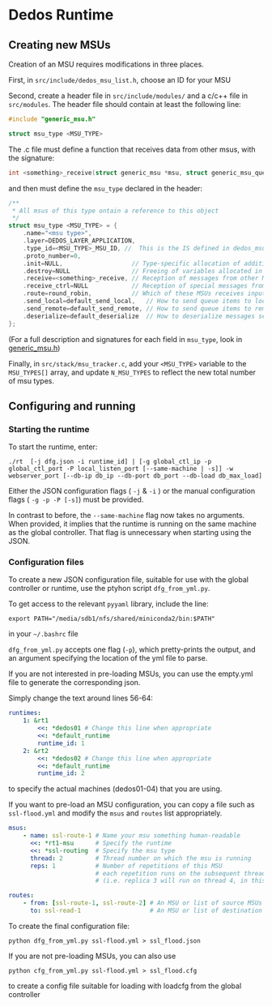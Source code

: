 # Dedos Runtime

## Creating new MSUs

Creation of an MSU requires modifications in three places.

First, in `src/include/dedos_msu_list.h`, choose an ID for your MSU

Second, create a header file in `src/include/modules/` and a c/c++ file in `src/modules`. The header file should contain at least the following line:

```c
#include "generic_msu.h"

struct msu_type <MSU_TYPE>
```

The .c file must define a function that receives data from other msus, with the signature:
```c
int <something>_receive(struct generic_msu *msu, struct generic_msu_queue_item *queue_item);
```

and then must define the `msu_type` declared in the header:

```c
/**
 * All msus of this type ontain a reference to this object
 */
struct msu_type <MSU_TYPE> = {
    .name="<msu type>",
    .layer=DEDOS_LAYER_APPLICATION,
    .type_id=<MSU_TYPE>_MSU_ID, //  This is the IS defined in dedos_msu_list.h
    .proto_number=0,
    .init=NULL,                   // Type-specific allocation of additional variables
    .destroy=NULL                 // Freeing of variables allocated in init
    .receive=<something>_receive, // Reception of messages from other MSUs
    .receive_ctrl=NULL            // Reception of special messages from global controller
    .route=round_robin,           // Which of these MSUs receives input from sending MSUs
    .send_local=default_send_local,   // How to send queue items to local MSUs
    .send_remote=default_send_remote, // How to send queue items to remote MSUs
    .deserialize=default_deserialize  // How to deserialize messages sent from remote MSUs
};
```

(For a full description and signatures for each field in `msu_type`, look in 
[generic\_msu.h](http://dedos.gitlab.io/Dedos/runtime/generic__msu_8h.html))

Finally, in `src/stack/msu_tracker.c`, add your `<MSU_TYPE>` variable to the `MSU_TYPES[]` array, 
and update `N_MSU_TYPES` to reflect the new total number of msu types.

## Configuring and running

### Starting the runtime

To start the runtime, enter:

`./rt  [-j dfg.json -i runtime_id] | [-g global_ctl_ip -p global_ctl_port -P local_listen_port [--same-machine | -s]] -w webserver_port [--db-ip db_ip --db-port db_port --db-load db_max_load]`

Either the JSON configuration flags ( `-j` & `-i` ) or the manual configuration flags ( `-g -p -P [-s]`) must be provided.

In contrast to before, the `--same-machine` flag now takes no arguments. When provided, it implies that the runtime is running on the same machine as the global controller. That flag is unnecessary when starting using the JSON. 

### Configuration files

To create a new JSON configuration file, suitable for use with the global controller or runtime, use the ptyhon script `dfg_from_yml.py`.

To get access to the relevant `pyyaml` library, include the line:
```
export PATH="/media/sdb1/nfs/shared/miniconda2/bin:$PATH"
```
in your `~/.bashrc` file

`dfg_from_yml.py` accepts one flag (`-p`), which pretty-prints the output, and an argument specifying the location of the yml file to parse.

If you are not interested in pre-loading MSUs, you can use the empty.yml file to generate the corresponding json. 

Simply change the text around lines 56-64:
```yml
runtimes:
    1: &rt1
        <<: *dedos01 # Change this line when appropriate
        <<: *default_runtime
        runtime_id: 1
    2: &rt2
        <<: *dedos02 # Change this line when appropriate
        <<: *default_runtime
        runtime_id: 2
```
to specify the actual machines (dedos01-04) that you are using.

If you want to pre-load an MSU configuration, you can copy a file such as `ssl-flood.yml` and modify the `msus` and `routes` list appropriately.

```yml
msus:
    - name: ssl-route-1 # Name your msu something human-readable
      <<: *rt1-msu      # Specify the runtime 
      <<: *ssl-routing  # Specify the msu type
      thread: 2         # Thread number on which the msu is running
      reps: 1           # Number of repetitions of this MSU
                        # each repetition runs on the subsequent thread
                        # (i.e. replica 3 will run on thread 4, in this case)
```

```yml
routes:
    - from: [ssl-route-1, ssl-route-2] # An MSU or list of source MSUs
      to: ssl-read-1                   # An MSU or list of destination MSUs
```

To create the final configuration file:

`python dfg_from_yml.py ssl-flood.yml > ssl_flood.json`

If you are not pre-loading MSUs, you can also use

`python cfg_from_yml.py ssl-flood.yml > ssl_flood.cfg`

to create a config file suitable for loading with loadcfg from the global controller
